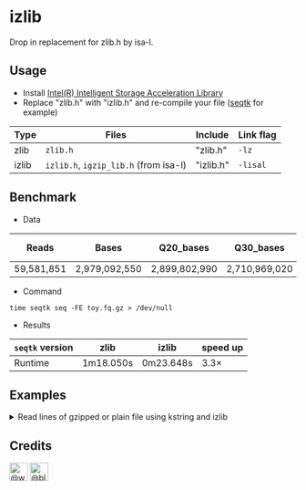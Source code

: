 # izlib
Drop in replacement for zlib.h by isa-l.

## Usage

* Install [Intel(R) Intelligent Storage Acceleration Library](https://github.com/intel/isa-l#intelr-intelligent-storage-acceleration-library)
* Replace "zlib.h" with "izlib.h" and re-compile your file ([seqtk](https://github.com/lh3/seqtk) for example)

| Type | Files | Include | Link flag |
|------|-------|---------|--------------|
| zlib | `zlib.h` | "zlib.h" | `-lz` |
| izlib| `izlib.h`, `igzip_lib.h` (from isa-l) | "izlib.h" | `-lisal` |

## Benchmark

* Data

|Reads       |    Bases       |   Q20_bases    |   Q30_bases    |   GC_bases  |  File size (`toy.fq.gz`)|
|------------|------------|------------|------------|------------|------------|
|59,581,851    |    2,979,092,550  |   2,899,802,990   |   2,710,969,020   |   1,188,643,406  |  2,942,110,279 |


* Command

```
time seqtk seq -FE toy.fq.gz > /dev/null
```

* Results

| `seqtk` version | zlib       | izlib      |  speed up |
|-------|-------------|------------|--------------------|
| Runtime  |  1m18.050s  |  0m23.648s | 3.3×  |

## Examples

<details>
<summary>Read lines of gzipped or plain file using kstring and izlib</summary>

* code

```c
#include <stdio.h>
#include <stdlib.h>
#include "izlib.h"
#include "kstring.h"

// alias to gzgets with input order swapped
char *kzgets(char *buf, int siz, gzFile fp) { return gzgets(fp, buf, siz); }

int main(int argc, char *argv[])
{
        kstring_t ks = {0, 0, 0};
        gzFile fp = gzopen(argv[1], "r");
        if (!fp)
        {
                fprintf(stderr, "Error openning file [%s]\n", argv[1]);
                exit(EXIT_FAILURE);
        }
        while (kgetline(&ks, (kgets_func *)kzgets, fp) == 0)
        {
                puts(ks.s);
                ks.l = 0;
        }
        if (ks.m)
                free(ks.s);
        gzclose(fp);
}
```

* Compile

```
cc -o a a.c kstring.c -lisal
```

* Run

```
time ./a in.gz | wc -l
```

</details>



## Credits
<a href="http://github.com/wulj2" target="_blank"><img src="https://avatars.githubusercontent.com/u/37930892?v=4" alt="@wulj2" size="32" height="32" width="32" data-view-component="true" class="avatar circle"></a>
<a href="http://github.com/bli25" target="_blank"><img src="https://avatars.githubusercontent.com/u/10385559?v=4" alt="@bli25" size="32" height="32" width="32" data-view-component="true" class="avatar circle"></a>
